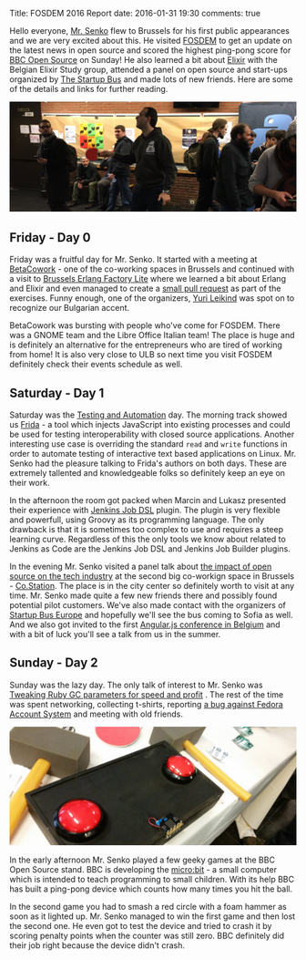 Title: FOSDEM 2016 Report
date: 2016-01-31 19:30
comments: true

Hello everyone, [Mr. Senko](http://MrSenko.com) flew to Brussels for his first
public appearances and we are very excited about this. He visited
[FOSDEM](http://fosdem.org) to get an update on the latest news in open source
and scored the highest ping-pong score for
[BBC Open Source](https://twitter.com/atodorov_/status/693762736765976576)
on Sunday!
He also learned a bit about [Elixir](http://elixir-lang.org) with the
Belgian Elixir Study group, attended a panel on open source and start-ups
organized by [The Startup Bus](http://europe.startupbus.com)
and made lots of new friends. Here are some of
the details and links for further reading.

![Ping-pong with computers](/images/bbc_ping_pong.jpg "Ping-pong with computers")


Friday - Day 0
--------------

Friday was a fruitful day for Mr. Senko. It started with a meeting at
[BetaCowork](http://betacowork) - one of the co-working spaces in Brussels
and continued with a visit to
[Brussels Erlang Factory Lite](http://www.erlang-factory.com/brussels2016/)
where we learned a bit about Erlang and Elixir and even managed to create a
[small pull request](https://github.com/belgian-elixir-study-group/efl/pull/5)
as part of the exercises. Funny enough, one of the organizers,
[Yuri Leikind](https://twitter.com/less_software) was spot on to recognize our
Bulgarian accent.

BetaCowork was bursting with people who've come for FOSDEM. There was a GNOME
team and the Libre Office Italian team! The place is huge and is definitely
an alternative for the entrepreneurs who are tired of working from home! It
is also very close to ULB so next time you visit FOSDEM definitely check their
events schedule as well.

Saturday - Day 1
-----------------

Saturday was the
[Testing and Automation](https://fosdem.org/2016/schedule/track/testing_and_automation/)
day. The morning track showed us [Frida](http://frida.re) - a tool
which injects JavaScript into existing processes and could be used for testing
interoperability with closed source applications. Another interesting use case
is overriding the standard `read` and `write` functions in order to automate testing
of interactive text based applications on Linux. Mr. Senko had the pleasure talking
to Frida's authors on both days. These are extremely tallented and knowledgeable
folks so definitely keep an eye on their work.

In the afternoon the room got packed when Marcin and Lukasz presented their
experience with
[Jenkins Job DSL](https://github.com/jenkinsci/job-dsl-plugin) plugin.
The plugin is very flexible and powerfull, using Groovy
as its programming language. The only drawback is that it is
sometimes too complex to use and requires a steep learning curve.
Regardless of this the only tools we know about related to
Jenkins as Code are the Jenkins Job DSL and Jenkins Job Builder plugins.


In the evening Mr. Senko visited a panel talk about
[the impact of open source on the tech industry](https://www.eventbrite.com/e/startupbusaccelerate-the-impact-of-open-source-software-on-the-tech-industry-tickets-20869395925)
at the second big co-workign space in Brussels - [Co.Station](http://co-station.com).
The place is in the city center so definitely worth to visit at any time.
Mr. Senko made quite a few new friends there and possibly found potential
pilot customers. We've also made contact with the organizers of
[Startup Bus Europe](http://europe.startupbus.com) and hopefully we'll see
the bus coming to Sofia as well. And we also got invited to the first
[Angular.js conference in Belgium](https://www.linkedin.com/pulse/setting-up-first-angular-conference-belgium-sam-vloeberghs)
and with a bit of luck you'll see a talk from us in the summer.


Sunday - Day 2
---------------

Sunday was the lazy day. The only talk of interest to Mr. Senko was
[Tweaking Ruby GC parameters for speed and profit](https://fosdem.org/2016/schedule/event/tweaking_ruby_gc/)
. The rest of the time was spent networking, collecting t-shirts,
reporting
[a bug against Fedora Account System](https://fedorahosted.org/fedora-infrastructure/ticket/5085)
and meeting with old friends.

![hammer down](/images/bbc_hammer_game.jpg "hammer down")

In the early afternoon Mr. Senko played a few geeky games at the BBC Open Source
stand. BBC is developing the [micro:bit](https://www.microbit.co.uk/) - a small computer which is intended to
teach programming to small children. With its help BBC has built a ping-pong
device which counts how many times you hit the ball.

In the second game you had to smash a
red circle with a foam hammer as soon as it lighted up. Mr. Senko managed to
win the first game and then lost the second one. He even got to test the device
and tried to crash it by scoring penalty points when the counter was still zero.
BBC definitely did their job right because the device didn't crash.



